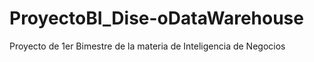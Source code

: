 # ProyectoBI_Dise-oDataWarehouse
Proyecto de 1er Bimestre  de la materia de Inteligencia de Negocios 
